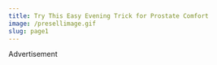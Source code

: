 ```yaml
---
title: Try This Easy Evening Trick for Prostate Comfort
image: /presellimage.gif
slug: page1
---
```


Advertisement
